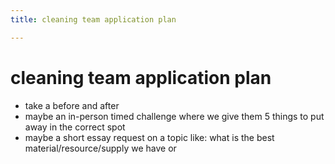 ```yaml
---
title: cleaning team application plan

---
```


# cleaning team application plan

* take a before and after
* maybe an in-person timed challenge where we give them 5 things to put away in the correct spot
* maybe a short essay request on a topic like: what is the best material/resource/supply we have or 